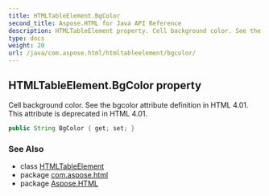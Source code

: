 ```yaml
---
title: HTMLTableElement.BgColor
second_title: Aspose.HTML for Java API Reference
description: HTMLTableElement property. Cell background color. See the bgcolor attribute definition in HTML 4.01. This attribute is deprecated in HTML 4.01
type: docs
weight: 20
url: /java/com.aspose.html/htmltableelement/bgcolor/
---
```

## HTMLTableElement.BgColor property

Cell background color. See the bgcolor attribute definition in HTML 4.01. This attribute is deprecated in HTML 4.01.

```java
public String BgColor { get; set; }
```

### See Also

* class [HTMLTableElement](../)
* package [com.aspose.html](../../htmltableelement/)
* package [Aspose.HTML](../../../)
